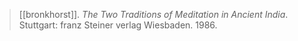 > [[bronkhorst]]. *The Two Traditions of Meditation in Ancient India*. Stuttgart: franz Steiner verlag Wiesbaden. 1986.